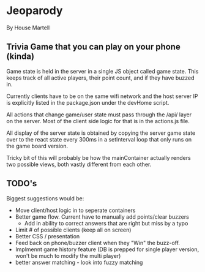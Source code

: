 # Jeoparody
By House Martell

## Trivia Game that you can play on your phone (kinda)

Game state is held in the server in a single JS object called game state. This keeps track of all active players, their point count, and if they have buzzed in.

Currently clients have to be on the same wifi network and the host server IP is explicitly listed in the package.json under the devHome script.

All actions that change game/user state must pass through the /api/ layer on the server.  Most of the client side logic for that is in the actions.js file.

All display of the server state is obtained by copying the server game state over to the react state every 300ms in a setInterval loop that only runs on the game board version.

Tricky bit of this will probably be how the mainContainer actually renders two possible views, both vastly different from each other.


## TODO's

Biggest suggestions would be:

* Move client/host logic in to seperate containers
* Better game flow. Current have to manually add points/clear buzzers
    * Add in ability to correct answers that are right but miss by a typo
* Limit # of possible clients (keep all on screen)
* Better CSS / presentation
* Feed back on phone/buzzer client when they "Win" the buzz-off.
* Implmennt game history feature (DB is prepped for single player version, won't be much to modify the multi player)
* better answer matching - look into fuzzy matching

